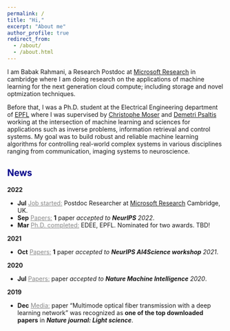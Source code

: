 ```yaml
---
permalink: /
title: "Hi,"
excerpt: "About me"
author_profile: true
redirect_from: 
  - /about/
  - /about.html
---
```


I am Babak Rahmani, a Research Postdoc at [Microsoft Research](https://www.microsoft.com/en-us/research/lab/microsoft-research-cambridge/) in cambridge where I am doing research on the applications of machine learning for the next generation cloud compute; including storage and novel optmization techniques.

Before that, I was a Ph.D. student at the Electrical Engineering department of [EPFL](https://www.epfl.ch/en/) where I was supervised by [Christophe Moser](https://people.epfl.ch/christophe.moser?lang=en) and [Demetri Psaltis](https://scholar.google.com/citations?user=-CVR2h8AAAAJ&hl=en) working at the intersection of machine learning and sciences for applications such as inverse problems, information retrieval and control systems. My goal was to build robust and reliable machine learning algorithms for controlling real-world complex systems in various disciplines ranging from communication, imaging systems to neuroscience. 

## <span style="color:darkblue">News </span>

__2022__

* __Jul__ <span style="color:#888"><u>Job started:</u></span> Postdoc Researcher at [Microsoft Research](https://www.microsoft.com/en-us/research/lab/microsoft-research-cambridge/) Cambridge, UK.
* __Sep__ <span style="color:#888"><u>Papers:</u></span> __1__ paper _accepted to __NeurIPS__ 2022_.
* __Mar__ <span style="color:#888"><u>Ph.D. completed:</u></span> EDEE, EPFL. Nominated for two awards. TBD!

__2021__

* __Oct__ <span style="color:#888"><u>Papers:</u></span> __1__ paper _accepted to __NeurIPS AI4Science workshop__ 2021_.

__2020__

* __Jul__ <span style="color:#888"><u>Papers:</u></span> paper _accepted to __Nature Machine Intelligence__ 2020_.

__2019__
* __Dec__ <span style="color:#888"><u>Media:</u></span> paper “Multimode optical fiber transmission with a deep learning network” was
recognized as __one of the top downloaded papers__ in ___Nature journal: Light science___.


